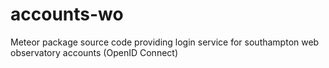 # accounts-wo
Meteor package source code providing login service for southampton web observatory accounts (OpenID Connect) 
